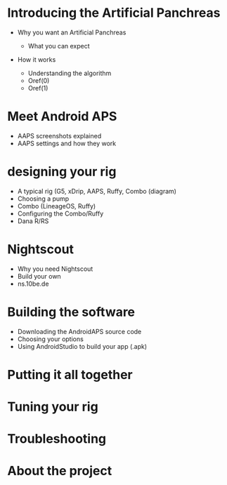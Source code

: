 
# Introducing the Artificial Panchreas
* Why you want an Artificial Panchreas
  * What you can expect
  
* How it works
    * Understanding the algorithm
     * Oref(0) 
     * Oref(1)
	
# Meet Android APS
 * AAPS screenshots explained
 * AAPS settings and how they work

# designing your rig
 * A typical rig (G5, xDrip, AAPS, Ruffy, Combo (diagram)
 * Choosing a pump
  * Combo (LineageOS, Ruffy)
   * Configuring the Combo/Ruffy
  * Dana R/RS

# Nightscout
* Why you need Nightscout
 * Build your own
 * ns.10be.de
		
# Building the software
 * Downloading the AndroidAPS source code
 * Choosing your options
 * Using AndroidStudio to build your app (.apk)
 
# Putting it all together


# Tuning your rig

# Troubleshooting

# About the project
